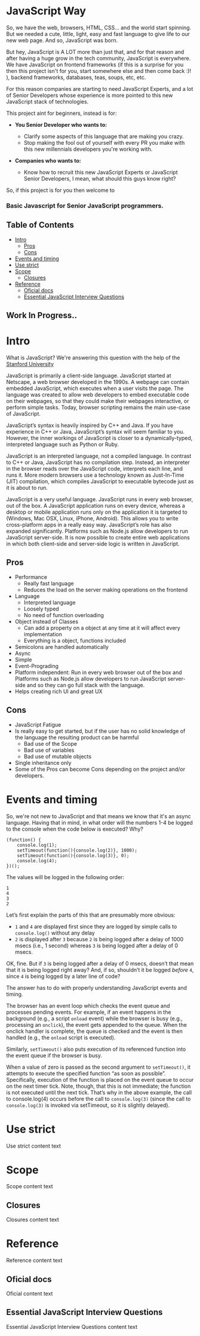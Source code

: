 # JavaScript Way

So, we have the web, browsers, HTML, CSS... and the world start spinning. But we needed a cute, little, light, easy and fast language to give life to our new web page. And so, JavaScript was born.

But hey, JavaScript is A LOT more than just that, and for that reason and after having a huge grow in the tech community, JavaScript is everywhere. We have JavaScript on frontend frameworks (if this is a surprise for you then this project isn't for you, start somewhere else and then come back :)! ), backend frameworks, databases, teas, soups, etc, etc.

For this reason companies are starting to need JavaScript Experts, and a lot of Senior Developers whose experience is more pointed to this new JavaScript stack of technologies.

This project aint for beginners, instead is for:

  * **You Senior Developer who wants to:**
    * Clarify some aspects of this language that are making you crazy.
    * Stop making the fool out of yourself with every PR you make with this new millennials developers you're working with.

  * **Companies who wants to:**
    * Know how to recruit this new JavaScript Experts or JavaScript Senior Developers, I mean, what should this guys know right?

So, if this project is for you then welcome to

### Basic Javascript for Senior JavaScript programmers.

Table of Contents
-----------------

  * [Intro](#intro)
    * [Pros](#pros)
    * [Cons](#cons)
  * [Events and timing](#events-and-timing)
  * [Use strict](#use-strict)
  * [Scope](#scope)
    * [Closures](#pros)
  * [Reference](#reference)
    * [Oficial docs](#oficial-docs)
    * [Essential JavaScript Interview Questions](#essential-javascript-interview-questions)

Work In Progress..
------





Intro
============

What is JavaScript? We're answering this question with the help of the [Stanford University](http://web.stanford.edu/class/cs98si/slides/overview.html)

JavaScript is primarily a client-side language. JavaScript started at Netscape, a web browser developed in the 1990s. A webpage can contain embedded JavaScript, which executes when a user visits the page. The language was created to allow web developers to embed executable code on their webpages, so that they could make their webpages interactive, or perform simple tasks. Today, browser scripting remains the main use-case of JavaScript.

JavaScript’s syntax is heavily inspired by C++ and Java. If you have experience in C++ or Java, JavaScript’s syntax will seem familiar to you. However, the inner workings of JavaScript is closer to a dynamically-typed, interpreted language such as Python or Ruby.

JavaScript is an interpreted language, not a compiled language. In contrast to C++ or Java, JavaScript has no compilation step. Instead, an interpreter in the browser reads over the JavaScript code, interprets each line, and runs it. More modern browsers use a technology known as Just-In-Time (JIT) compilation, which compiles JavaScript to executable bytecode just as it is about to run.

JavaScript is a very useful language. JavaScript runs in every web browser, out of the box. A JavaScript application runs on every device, whereas a desktop or mobile application runs only on the application it is targeted to (Windows, Mac OSX, Linux, iPhone, Android). This allows you to write cross-platform apps in a really easy way. JavaScript’s role has also expanded significantly. Platforms such as Node.js allow developers to run JavaScript server-side. It is now possible to create entire web applications in which both client-side and server-side logic is written in JavaScript.



Pros
----

  * Performance
    * Really fast language
    * Reduces the load on the server making operations on the frontend
  * Language
    * Interpreted language
    * Loosely typed
    * No need of function overloading
  * Object instead of Classes
    * Can add a property on a object at any time at it will affect every implementation
    * Everything is a object, functions included
  * Semicolons are handled automatically 
  * Async
  * Simple
  * Event-Prograding
  * Platform independent: Run in every web browser out of the box and Platforms such as Node.js allow developers to run JavaScript server-side and so they can go full stack with the language.
  * Helps creating rich UI and great UX



Cons
----

  * JavaScript Fatigue
  * Is really easy to get started, but if the user has no solid knowledge of the language the resulting product can be harmful
    * Bad use of the Scope
    * Bad use of variables
    * Bad use of mutable objects
  * Single inheritance only
  * Some of the Pros can become Cons depending on the project and/or developers.





Events and timing
============

So, we're not new to JavaScript and that means we know that it's an async language. Having that in mind, in what order will the numbers 1-4 be logged to the console when the code below is executed? Why?

```
(function() {
    console.log(1); 
    setTimeout(function(){console.log(2)}, 1000); 
    setTimeout(function(){console.log(3)}, 0); 
    console.log(4);
})();
```
The values will be logged in the following order:
```
1
4
3
2
```

Let’s first explain the parts of this that are presumably more obvious:

  * `1` and `4` are displayed first since they are logged by simple calls to `console.log()` without any delay
  * `2` is displayed after `3` because `2` is being logged after a delay of 1000 msecs (i.e., 1 second) whereas `3` is being logged after a delay of 0 msecs.
  
OK, fine. But if `3` is being logged after a delay of 0 msecs, doesn’t that mean that it is being logged right away? And, if so, shouldn’t it be logged *before* `4`, since `4` is being logged by a later line of code?

The answer has to do with properly understanding JavaScript events and timing.

The browser has an event loop which checks the event queue and processes pending events. For example, if an event happens in the background (e.g., a script `onload` event) while the browser is busy (e.g., processing an `onclick`), the event gets appended to the queue. When the onclick handler is complete, the queue is checked and the event is then handled (e.g., the `onload` script is executed).

Similarly, `setTimeout()` also puts execution of its referenced function into the event queue if the browser is busy.

When a value of zero is passed as the second argument to `setTimeout()`, it attempts to execute the specified function “as soon as possible”. Specifically, execution of the function is placed on the event queue to occur on the next timer tick. Note, though, that this is not immediate; the function is not executed until the next tick. That’s why in the above example, the call to console.log(4) occurs before the call to `console.log(3)` (since the call to `console.log(3)` is invoked via setTimeout, so it is slightly delayed).



Use strict
============

Use strict content text





Scope
============

Scope content text



Closures
----

Closures content text





Reference
============

Reference content text



Oficial docs
----

Oficial content text



Essential JavaScript Interview Questions
----

Essential JavaScript Interview Questions content text

